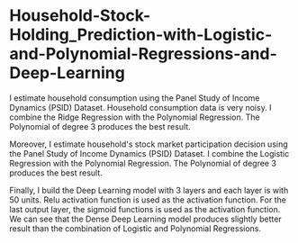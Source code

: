 # Household-Stock-Holding_Prediction-with-Logistic-and-Polynomial-Regressions-and-Deep-Learning

I estimate household consumption using the Panel Study of Income Dynamics (PSID) Dataset. Household consumption data is very noisy. I combine the Ridge Regression with the Polynomial Regression. The Polynomial of degree 3 produces the best result.

Moreover, I estimate household's stock market participation decision using the Panel Study of Income Dynamics (PSID) Dataset. I combine the Logistic Regression with the Polynomial Regression. The Polynomial of degree 3 produces the best result.

Finally, I build the Deep Learning model with 3 layers and each layer is with 50 units. Relu activation function is used as the activation function. For the last output layer, the sigmoid functions is used as the activation function. We can see that the Dense Deep Learning model produces slightly better result than the combination of Logistic and Polynomial Regressions.
